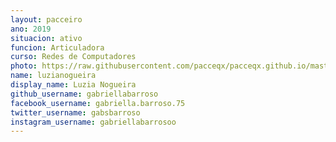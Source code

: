 ```yaml
---
layout: pacceiro
ano: 2019
situacion: ativo
funcion: Articuladora
curso: Redes de Computadores
photo: https://raw.githubusercontent.com/pacceqx/pacceqx.github.io/master/assets/pic/bolsistas/pacce (20).png
name: luzianogueira
display_name: Luzia Nogueira
github_username: gabriellabarroso
facebook_username: gabriella.barroso.75
twitter_username: gabsbarroso
instagram_username: gabriellabarrosoo
---
```


